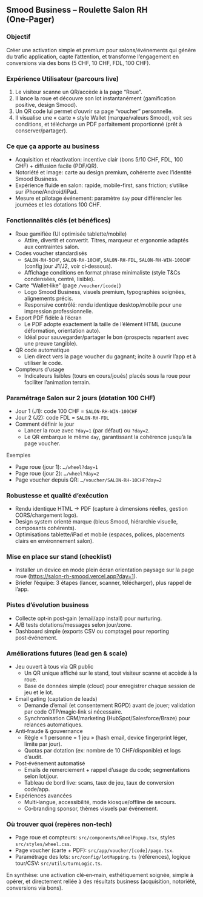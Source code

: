 ## Smood Business – Roulette Salon RH (One‑Pager)

### Objectif
Créer une activation simple et premium pour salons/événements qui génère du trafic application, capte l’attention, et transforme l’engagement en conversions via des bons (5 CHF, 10 CHF, FDL, 100 CHF).

### Expérience Utilisateur (parcours live)
1. Le visiteur scanne un QR/accède à la page “Roue”.
2. Il lance la roue et découvre son lot instantanément (gamification positive, design Smood).
3. Un QR code lui permet d’ouvrir sa page “voucher” personnelle.
4. Il visualise une « carte » style Wallet (marque/valeurs Smood), voit ses conditions, et télécharge un PDF parfaitement proportionné (prêt à conserver/partager).

### Ce que ça apporte au business
- Acquisition et réactivation: incentive clair (bons 5/10 CHF, FDL, 100 CHF) + diffusion facile (PDF/QR).
- Notoriété et image: carte au design premium, cohérente avec l’identité Smood Business.
- Expérience fluide en salon: rapide, mobile-first, sans friction; s’utilise sur iPhone/Android/iPad.
- Mesure et pilotage événement: paramètre `day` pour différencier les journées et les dotations 100 CHF.

### Fonctionnalités clés (et bénéfices)
- Roue gamifiée (UI optimisée tablette/mobile)
  - Attire, divertit et convertit. Titres, marqueur et ergonomie adaptés aux contraintes salon.
- Codes voucher standardisés
  - `SALON-RH-5CHF`, `SALON-RH-10CHF`, `SALON-RH-FDL`, `SALON-RH-WIN-100CHF` (config jour J1/J2, voir ci‑dessous).
  - Affichage conditions en format phrase minimaliste (style T&Cs condensées, centré, lisible).
- Carte “Wallet‑like” (page `/voucher/[code]`)
  - Logo Smood Business, visuels premium, typographies soignées, alignements précis.
  - Responsive contrôlé: rendu identique desktop/mobile pour une impression professionnelle.
- Export PDF fidèle à l’écran
  - Le PDF adopte exactement la taille de l’élément HTML (aucune déformation, orientation auto).
  - Idéal pour sauvegarder/partager le bon (prospects repartent avec une preuve tangible).
- QR code automatique
  - Lien direct vers la page voucher du gagnant; incite à ouvrir l’app et à utiliser le code.
- Compteurs d’usage
  - Indicateurs lisibles (tours en cours/joués) placés sous la roue pour faciliter l’animation terrain.

### Paramétrage Salon sur 2 jours (dotation 100 CHF)
- Jour 1 (J1): code 100 CHF = `SALON-RH-WIN-100CHF`
- Jour 2 (J2): code FDL = `SALON-RH-FDL`
- Comment définir le jour
  - Lancer la roue avec `?day=1` (par défaut) ou `?day=2`.
  - Le QR embarque le même `day`, garantissant la cohérence jusqu’à la page voucher.

Exemples
- Page roue (jour 1): `…/wheel?day=1`
- Page roue (jour 2): `…/wheel?day=2`
- Page voucher depuis QR: `…/voucher/SALON-RH-10CHF?day=2`

### Robustesse et qualité d’exécution
- Rendu identique HTML → PDF (capture à dimensions réelles, gestion CORS/chargement logo).
- Design system orienté marque (bleus Smood, hiérarchie visuelle, composants cohérents).
- Optimisations tablette/iPad et mobile (espaces, polices, placements clairs en environnement salon).

### Mise en place sur stand (checklist)
- Installer un device en mode plein écran orientation paysage sur la page roue (https://salon-rh-smood.vercel.app?day=1).
- Briefer l’équipe: 3 étapes (lancer, scanner, télécharger), plus rappel de l’app.

### Pistes d’évolution business
- Collecte opt‑in post‑gain (email/app install) pour nurturing.
- A/B tests dotations/messages selon jour/zone.
- Dashboard simple (exports CSV ou comptage) pour reporting post‑événement.

### Améliorations futures (lead gen & scale)
- Jeu ouvert à tous via QR public
  - Un QR unique affiché sur le stand, tout visiteur scanne et accède à la roue.
  - Base de données simple (cloud) pour enregistrer chaque session de jeu et le lot.
- Email gating (captation de leads)
  - Demande d’email (et consentement RGPD) avant de jouer; validation par code OTP/magic‑link si nécessaire.
  - Synchronisation CRM/marketing (HubSpot/Salesforce/Braze) pour relances automatiques.
- Anti‑fraude & gouvernance
  - Règle « 1 personne = 1 jeu » (hash email, device fingerprint léger, limite par jour).
  - Quotas par dotation (ex: nombre de 10 CHF/disponible) et logs d’audit.
- Post‑événement automatisé
  - Emails de remerciement + rappel d’usage du code; segmentations selon lot/jour.
  - Tableau de bord live: scans, taux de jeu, taux de conversion code/app.
- Expériences avancées
  - Multi‑langue, accessibilité, mode kiosque/offline de secours.
  - Co‑branding sponsor, thèmes visuels par événement.

### Où trouver quoi (repères non‑tech)
- Page roue et compteurs: `src/components/WheelPopup.tsx`, styles `src/styles/wheel.css`.
- Page voucher (carte + PDF): `src/app/voucher/[code]/page.tsx`.
- Paramétrage des lots: `src/config/lotMapping.ts` (références), logique tour/CSV: `src/utils/turnLogic.ts`.

En synthèse: une activation clé‑en‑main, esthétiquement soignée, simple à opérer, et directement reliée à des résultats business (acquisition, notoriété, conversions via bons).


